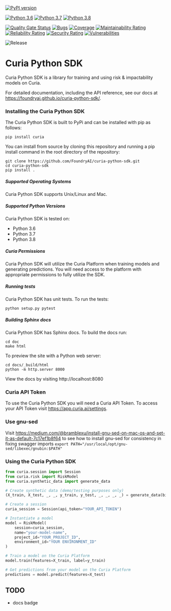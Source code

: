 [![PyPI version](https://badge.fury.io/py/curia.svg)](https://badge.fury.io/py/curia)

[![Python 3.6](https://img.shields.io/badge/python-3.6-blue.svg)](https://www.python.org/downloads/release/python-360/)
[![Python 3.7](https://img.shields.io/badge/python-3.7-blue.svg)](https://www.python.org/downloads/release/python-370/)
[![Python 3.8](https://img.shields.io/badge/python-3.8-blue.svg)](https://www.python.org/downloads/release/python-380/)

[![Quality Gate Status](https://sonarcloud.io/api/project_badges/measure?project=FoundryAI_curia-python-sdk&metric=alert_status&token=d5fecb91736894944e664dc8dcc119d19c73990a)](https://sonarcloud.io/dashboard?id=FoundryAI_curia-python-sdk)
[![Bugs](https://sonarcloud.io/api/project_badges/measure?project=FoundryAI_curia-python-sdk&metric=bugs&token=d5fecb91736894944e664dc8dcc119d19c73990a)](https://sonarcloud.io/dashboard?id=FoundryAI_curia-python-sdk)
[![Coverage](https://sonarcloud.io/api/project_badges/measure?project=FoundryAI_curia-python-sdk&metric=coverage&token=d5fecb91736894944e664dc8dcc119d19c73990a)](https://sonarcloud.io/dashboard?id=FoundryAI_curia-python-sdk)
[![Maintainability Rating](https://sonarcloud.io/api/project_badges/measure?project=FoundryAI_curia-python-sdk&metric=sqale_rating&token=d5fecb91736894944e664dc8dcc119d19c73990a)](https://sonarcloud.io/dashboard?id=FoundryAI_curia-python-sdk)
[![Reliability Rating](https://sonarcloud.io/api/project_badges/measure?project=FoundryAI_curia-python-sdk&metric=reliability_rating&token=d5fecb91736894944e664dc8dcc119d19c73990a)](https://sonarcloud.io/dashboard?id=FoundryAI_curia-python-sdk)
[![Security Rating](https://sonarcloud.io/api/project_badges/measure?project=FoundryAI_curia-python-sdk&metric=security_rating&token=d5fecb91736894944e664dc8dcc119d19c73990a)](https://sonarcloud.io/dashboard?id=FoundryAI_curia-python-sdk)
[![Vulnerabilities](https://sonarcloud.io/api/project_badges/measure?project=FoundryAI_curia-python-sdk&metric=vulnerabilities&token=d5fecb91736894944e664dc8dcc119d19c73990a)](https://sonarcloud.io/dashboard?id=FoundryAI_curia-python-sdk)

![Release](https://github.com/FoundryAI/curia-python-sdk/workflows/Release%20Workflow/badge.svg)

# Curia Python SDK
Curia Python SDK is a library for training and using risk & impactability models on Curia.

For detailed documentation, including the API reference, see our docs at https://foundryai.github.io/curia-python-sdk/.

### Installing the Curia Python SDK
The Curia Python SDK is built to PyPi and can be installed with pip as follows: 
```
pip install curia
```

You can install from source by cloning this repository and running a pip install command in the root directory of the repository:
```
git clone https://github.com/FoundryAI/curia-python-sdk.git
cd curia-python-sdk
pip install .
```

##### Supported Operating Systems
Curia Python SDK supports Unix/Linux and Mac.

##### Supported Python Versions
Curia Python SDK is tested on:
- Python 3.6
- Python 3.7
- Python 3.8

##### Curia Permissions
Curia Python SDK will utilize the Curia Platform when training models and generating predictions. 
You will need access to the platform with appropriate permissions to fully utilize the SDK.

##### Running tests
Curia Python SDK has unit tests.
To run the tests:
```
python setup.py pytest
```

##### Building Sphinx docs
Curia Python SDK has Sphinx docs.
To build the docs run:
```
cd doc
make html
```

To preview the site with a Python web server:
```
cd docs/_build/html
python -m http.server 8000
```
View the docs by visiting http://localhost:8080

### Curia API Token
To use the Curia Python SDK you will need a Curia API Token. To access your API Token visit https://app.curia.ai/settings.

### Use gnu-sed
Visit https://medium.com/@bramblexu/install-gnu-sed-on-mac-os-and-set-it-as-default-7c17ef1b8f64 to see how to install gnu-sed for consistency in fixing swagger imports
```export PATH="/usr/local/opt/gnu-sed/libexec/gnubin:$PATH"```

### Using the Curia Python SDK
```python
from curia.session import Session
from curia.risk import RiskModel
from curia.synthetic_data import generate_data

# Create synthetic data (demo/testing purposes only)
(X_train, X_test, _, _, y_train, y_test, _, _, _, _) = generate_data(binary_outcome=True)

# Create a session
curia_session = Session(api_token="YOUR_API_TOKEN")

# Instantiate a model
model = RiskModel(
    session=curia_session, 
    name="your-model-name",
    project_id="YOUR_PROJECT_ID",
    environment_id="YOUR ENVIRONMENT_ID"
)

# Train a model on the Curia Platform
model.train(features=X_train, label=y_train)

# Get predictions from your model on the Curia Platform
predictions = model.predict(features=X_test)
```



## TODO 
- docs badge